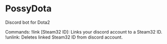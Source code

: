 # PossyDota
Discord bot for Dota2

Commands:
	!link [Steam32 ID]:
		Links your discord account to a Steam32 ID.
	!unlink:
		Deletes linked Steam32 ID from discord account.